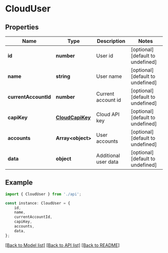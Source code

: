 # CloudUser


## Properties

Name | Type | Description | Notes
------------ | ------------- | ------------- | -------------
**id** | **number** | User id | [optional] [default to undefined]
**name** | **string** | User name | [optional] [default to undefined]
**currentAccountId** | **number** | Current account id | [optional] [default to undefined]
**capiKey** | [**CloudCapiKey**](CloudCapiKey.md) | Cloud API key | [optional] [default to undefined]
**accounts** | **Array&lt;object&gt;** | User accounts | [optional] [default to undefined]
**data** | **object** | Additional user data | [optional] [default to undefined]

## Example

```typescript
import { CloudUser } from './api';

const instance: CloudUser = {
    id,
    name,
    currentAccountId,
    capiKey,
    accounts,
    data,
};
```

[[Back to Model list]](../README.md#documentation-for-models) [[Back to API list]](../README.md#documentation-for-api-endpoints) [[Back to README]](../README.md)
